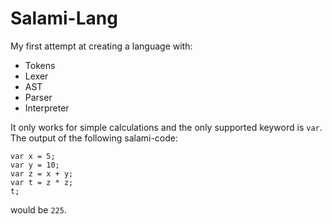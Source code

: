 # Salami-Lang

My first attempt at creating a language with:

* Tokens
* Lexer
* AST
* Parser
* Interpreter

It only works for simple calculations and the only supported 
keyword is `var`. The output of the following salami-code:

```
var x = 5; 
var y = 10; 
var z = x + y; 
var t = z * z;
t;
```

would be `225`.